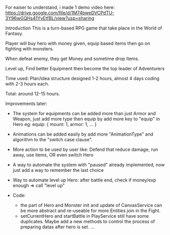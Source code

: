 For eaiser to understand, i made 1 demo video here:
https://drive.google.com/file/d/1M74bweDVCPdTU-3Y96wGQHs41YvEtfBL/view?usp=sharing

Introduction
  This is a turn-based RPG game that take place in the World of Fantasy.

  Player will buy hero with money given, equip based items then go on fighting with monsters.

  When defeat enemy, they get Money and sometime drop Items.

  Level up, Find better Equipment then become the top leader of Adventurers

Time used: Plan/idea structure designed 1-2 hours, almost 4 days coding with 2-3 hours each.

Total: around 12-15 hours.

Improvements later:
- The system for equipments can be added more than just Armor and Weapon, just add more type then equip by add more key to "equip" in Hero
 eg: equip: { mount: 1, armor: 1, ... }

- Animations can be added easily by add more "AnimationType" and algorithm to the "switch case clause".

- More action to be used by user like: Defend that reduce damage, run away, use items, OR even switch Hero

- A way to automate the system with "paused" already implemented, now just add a way to remember the last choice

- Way to automate level up Hero: after battle end, check if money/exp enough => call "level up"

- Code:
    + the part of Hero and Monster init and update of CanvasService can be more abstract and re-useable for more Entities join in the Fight.
    + setCurrentHero and startBattle in PlayService still have some duplicates.
      Maybe add a new methods to control the process of preparing datas after hero is set.
...
